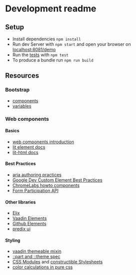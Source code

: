 # Development readme

## Setup

* Install dependencies `npm install`
* Run dev Server with `npm start` and open your browser on [localhost:8081/demo](http://localhost:8081/demo)
* Run the [tests](tests) with `npm test`
* To produce a bundle run `npm run build`

## Resources

### Bootstrap

* [components](https://getbootstrap.com/docs/4.1/components/)
* [variables](https://github.com/twbs/bootstrap/blob/v4-dev/scss/_variables.scss)

### Web components

#### Basics

* [web components introduction](https://www.webcomponents.org/introduction)
* [lit element docs](https://github.com/Polymer/lit-element#minimal-example)
* [lit-html docs](https://polymer.github.io/lit-html/)


#### Best Practices

* [aria authoring practices](https://www.w3.org/TR/wai-aria-practices-1.1/)
* [Google Dev Custom Element Best Practices](https://developers.google.com/web/fundamentals/web-components/best-practices)
* [ChromeLabs howto components](https://github.com/GoogleChromeLabs/howto-components)
* [Form Participation API](https://docs.google.com/document/d/1JO8puctCSpW-ZYGU8lF-h4FWRIDQNDVexzHoOQ2iQmY/edit?pli=1)

#### Other libraries

* [Elix](https://github.com/elix/elix)
* [Vaadin Elements](https://github.com/search?q=topic%3Awebcomponents+org%3Avaadin&type=Repositories)
* [Github Elements](https://github.com/search?q=topic%3Aweb-components+org%3Agithub&type=Repositories)
* [predix ui](https://www.predix-ui.com/#/elements)

#### Styling

* [vaadin themeable mixin](https://github.com/vaadin/vaadin-themable-mixin)
* [::part and ::theme spec](https://drafts.csswg.org/css-shadow-parts-1/)
* [CSS Modules](https://github.com/w3c/webcomponents/issues/759) and [constructible Stylesheets](https://github.com/WICG/construct-stylesheets/blob/gh-pages/explainer.md)
* [color calculations in pure css](https://css-tricks.com/switch-font-color-for-different-backgrounds-with-css/)
